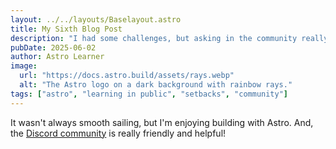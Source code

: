 ```yaml
---
layout: ../../layouts/Baselayout.astro
title: My Sixth Blog Post
description: "I had some challenges, but asking in the community really helped!"
pubDate: 2025-06-02
author: Astro Learner
image:
  url: "https://docs.astro.build/assets/rays.webp"
  alt: "The Astro logo on a dark background with rainbow rays."
tags: ["astro", "learning in public", "setbacks", "community"]
---
```


It wasn't always smooth sailing, but I'm enjoying building with Astro. And, the [Discord community](https://astro.build/chat) is really friendly and helpful!
